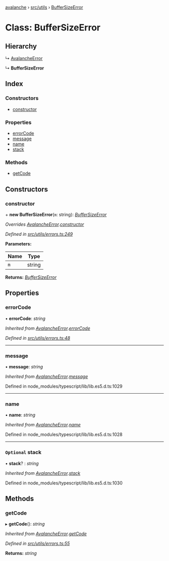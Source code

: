 [avalanche](../README.md) › [src/utils](../modules/src_utils.md) › [BufferSizeError](src_utils.buffersizeerror.md)

# Class: BufferSizeError

## Hierarchy

  ↳ [AvalancheError](src_utils.avalancheerror.md)

  ↳ **BufferSizeError**

## Index

### Constructors

* [constructor](src_utils.buffersizeerror.md#constructor)

### Properties

* [errorCode](src_utils.buffersizeerror.md#errorcode)
* [message](src_utils.buffersizeerror.md#message)
* [name](src_utils.buffersizeerror.md#name)
* [stack](src_utils.buffersizeerror.md#optional-stack)

### Methods

* [getCode](src_utils.buffersizeerror.md#getcode)

## Constructors

###  constructor

\+ **new BufferSizeError**(`m`: string): *[BufferSizeError](src_utils.buffersizeerror.md)*

*Overrides [AvalancheError](src_utils.avalancheerror.md).[constructor](src_utils.avalancheerror.md#constructor)*

*Defined in [src/utils/errors.ts:249](https://github.com/ava-labs/avalanchejs/blob/ca67b81/src/utils/errors.ts#L249)*

**Parameters:**

Name | Type |
------ | ------ |
`m` | string |

**Returns:** *[BufferSizeError](src_utils.buffersizeerror.md)*

## Properties

###  errorCode

• **errorCode**: *string*

*Inherited from [AvalancheError](src_utils.avalancheerror.md).[errorCode](src_utils.avalancheerror.md#errorcode)*

*Defined in [src/utils/errors.ts:48](https://github.com/ava-labs/avalanchejs/blob/ca67b81/src/utils/errors.ts#L48)*

___

###  message

• **message**: *string*

*Inherited from [AvalancheError](src_utils.avalancheerror.md).[message](src_utils.avalancheerror.md#message)*

Defined in node_modules/typescript/lib/lib.es5.d.ts:1029

___

###  name

• **name**: *string*

*Inherited from [AvalancheError](src_utils.avalancheerror.md).[name](src_utils.avalancheerror.md#name)*

Defined in node_modules/typescript/lib/lib.es5.d.ts:1028

___

### `Optional` stack

• **stack**? : *string*

*Inherited from [AvalancheError](src_utils.avalancheerror.md).[stack](src_utils.avalancheerror.md#optional-stack)*

Defined in node_modules/typescript/lib/lib.es5.d.ts:1030

## Methods

###  getCode

▸ **getCode**(): *string*

*Inherited from [AvalancheError](src_utils.avalancheerror.md).[getCode](src_utils.avalancheerror.md#getcode)*

*Defined in [src/utils/errors.ts:55](https://github.com/ava-labs/avalanchejs/blob/ca67b81/src/utils/errors.ts#L55)*

**Returns:** *string*
